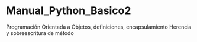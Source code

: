 # Manual_Python_Basico2
Programación Orientada a Objetos, definiciones, encapsulamiento Herencia y sobreescritura de método
